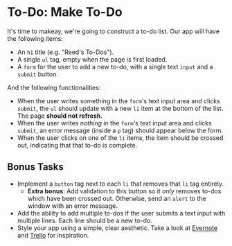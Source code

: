 # To-Do: Make To-Do

It's time to makeay, we're going to construct a to-do list. Our app will have the following items:

- An `h1` title (e.g. "Reed's To-Dos").
- A single `ul` tag, empty when the page is first loaded.
- A `form` for the user to add a new to-do, with a single text `input` and a `submit` button.

And the following functionalities:

- When the user writes something in the `form`'s text input area and clicks `submit`, the `ul` should update with a new `li` item at the bottom of the list. The page **should not refresh**.
- When the user writes _nothing_ in the `form`'s text input area and clicks `submit`, an error message (inside a `p` tag) should appear below the form.
- When the user clicks on one of the `li` items, the item should be crossed out, indicating that that to-do is complete.

## Bonus Tasks

- Implement a `button` tag next to each `li` that removes that `li` tag entirely.
  - **Extra bonus**: Add validation to this button so it _only_ removes to-dos which have been crossed out. Otherwise, send an `alert` to the window with an error message.
- Add the ability to add multiple to-dos if the user submits a text input with multiple lines. Each line should be a new to-do.
- Style your app using a simple, clear aesthetic. Take a look at [Evernote](https://www.google.com/search?q=evernote&rlz=1C5CHFA_enUS748US752&source=lnms&tbm=isch&sa=X&ved=0ahUKEwj8iIfq28LeAhXGq1MKHZZAAMkQ_AUIFSgD&biw=1367&bih=749#imgrc=5L6K_LkczUEbHM:) and [Trello](https://www.google.com/search?rlz=1C5CHFA_enUS748US752&biw=1367&bih=749&tbm=isch&sa=1&ei=4hTjW6WLCYOk_Qa4iZ-4CA&q=trello&oq=trello&gs_l=img.3..0j0i67j0l8.53892.54638..54927...0.0..0.100.358.5j1......1....1..gws-wiz-img.......35i39.7fnwI2IxJX0#imgrc=frlWF-4h_4s4BM:) for inspiration.
